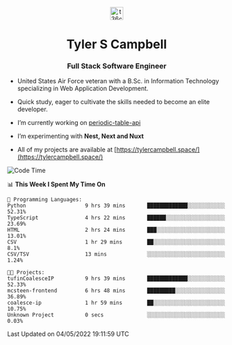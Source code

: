 <p align="center">
<a href="https://www.linkedin.com/in/t36campbell" target="blank"><img align="center" src="https://ik.imagekit.io/t36campbell/Portfolio/linkedin.png.original_m8bbGgPh6.png" alt="t36campbell" height="30" width="30" /></a>
</p>
<h1 align="center">Tyler S Campbell</h1>
<h3 align="center">Full Stack Software Engineer</h3>

* United States Air Force veteran with a B.Sc. in Information Technology specializing in Web Application Development. 

* Quick study, eager to cultivate the skills needed to become an elite developer.

* I’m currently working on [periodic-table-api](https://github.com/t36campbell/periodic-table-api)

* I’m experimenting with **Nest, Next and Nuxt**

* All of my projects are available at [https://tylercampbell.space/](https://tylercampbell.space/)

<!--START_SECTION:waka-->
![Code Time](http://img.shields.io/badge/Code%20Time-1%2C618%20hrs%2033%20mins-blue)

📊 **This Week I Spent My Time On** 

```text
💬 Programming Languages: 
Python                   9 hrs 39 mins       █████████████░░░░░░░░░░░░   52.31% 
TypeScript               4 hrs 22 mins       ██████░░░░░░░░░░░░░░░░░░░   23.69% 
HTML                     2 hrs 24 mins       ███░░░░░░░░░░░░░░░░░░░░░░   13.01% 
CSV                      1 hr 29 mins        ██░░░░░░░░░░░░░░░░░░░░░░░   8.1% 
CSV/TSV                  13 mins             ░░░░░░░░░░░░░░░░░░░░░░░░░   1.24%

🐱‍💻 Projects: 
tufinCoalesceIP          9 hrs 39 mins       █████████████░░░░░░░░░░░░   52.33% 
mcsteen-frontend         6 hrs 48 mins       █████████░░░░░░░░░░░░░░░░   36.89% 
coalesce-ip              1 hr 59 mins        ██░░░░░░░░░░░░░░░░░░░░░░░   10.75% 
Unknown Project          0 secs              ░░░░░░░░░░░░░░░░░░░░░░░░░   0.03%

```


 Last Updated on 04/05/2022 19:11:59 UTC
<!--END_SECTION:waka-->
